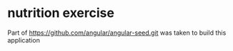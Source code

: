 # nutrition exercise
 Part of https://github.com/angular/angular-seed.git was taken to build this application
